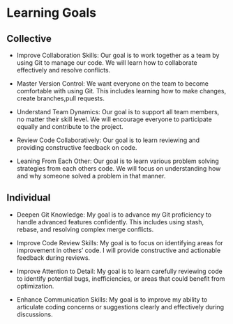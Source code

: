 # Learning Goals

## Collective

- Improve Collaboration Skills:
Our goal is to work together as a team by using Git to manage our code.
We will learn how to collaborate effectively and resolve conflicts.

- Master Version Control:
We want everyone on the team to become comfortable with using Git.
This includes learning how to make changes, create branches,pull requests.

- Understand Team Dynamics:
Our goal is to support all team members, no matter their skill level.
We will encourage everyone to participate equally and contribute to the project.

- Review Code Collaboratively:
Our goal is to learn reviewing and providing constructive feedback on code.

- Leaning From Each Other:
  Our goal is to learn various problem solving strategies from each others code.
  We will focus on understanding how and why someone solved a problem in that manner.

## Individual

- Deepen Git Knowledge:
My goal is to advance my Git proficiency to handle advanced features confidently.
This includes using stash, rebase, and resolving complex merge conflicts.

- Improve Code Review Skills:
My goal is to focus on identifying areas for improvement in others’ code.
I will provide constructive and actionable feedback during reviews.

- Improve Attention to Detail:
My goal is to learn carefully reviewing code to identify potential bugs, inefficiencies,
or areas that could benefit from optimization.

- Enhance Communication Skills:
My goal is to improve my ability to articulate coding concerns or suggestions
clearly and effectively during discussions.

##
